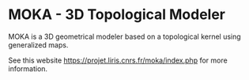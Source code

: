 # MOKA - 3D Topological Modeler

MOKA is a 3D geometrical modeler based on a topological kernel using generalized maps.

See this website https://projet.liris.cnrs.fr/moka/index.php for more information.
